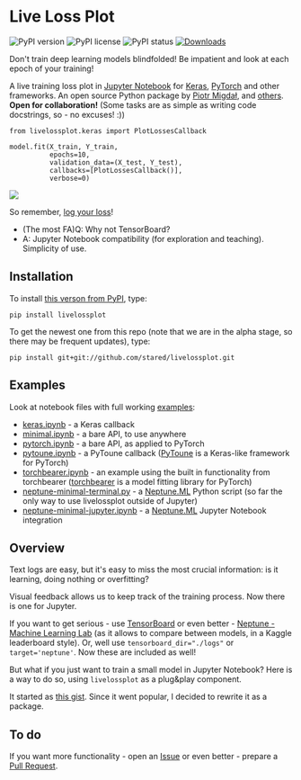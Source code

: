 # Live Loss Plot

![PyPI version](https://img.shields.io/pypi/pyversions/livelossplot.svg)
![PyPI license](https://img.shields.io/pypi/l/livelossplot.svg)
![PyPI status](https://img.shields.io/pypi/status/livelossplot.svg)
[![Downloads](http://pepy.tech/badge/livelossplot)](http://pepy.tech/count/livelossplot)

Don't train deep learning models blindfolded! Be impatient and look at each epoch of your training!

A live training loss plot in [Jupyter Notebook](http://jupyter.org/) for [Keras](https://keras.io/), [PyTorch](http://pytorch.org/) and other frameworks. An open source Python package by [Piotr Migdał](https://p.migdal.pl/), and [others](https://github.com/stared/livelossplot/graphs/contributors). **Open for collaboration!** (Some tasks are as simple as writing code docstrings, so - no excuses! :))

```
from livelossplot.keras import PlotLossesCallback

model.fit(X_train, Y_train,
          epochs=10,
          validation_data=(X_test, Y_test),
          callbacks=[PlotLossesCallback()],
          verbose=0)
```

![](livelossplot.gif)

So remember, [log your loss](https://twitter.com/pmigdal/status/943764924983017473)!

* (The most FA)Q: Why not TensorBoard?
* A: Jupyter Notebook compatibility (for exploration and teaching). Simplicity of use.

## Installation

To install [this verson from PyPI](https://pypi.org/project/livelossplot/), type:

```
pip install livelossplot
```

To get the newest one from this repo (note that we are in the alpha stage, so there may be frequent updates), type:

```
pip install git+git://github.com/stared/livelossplot.git
```

## Examples

Look at notebook files with full working [examples](https://github.com/stared/livelossplot/blob/master/examples/):

* [keras.ipynb](https://github.com/stared/livelossplot/blob/master/examples/keras.ipynb) - a Keras callback
* [minimal.ipynb](https://github.com/stared/livelossplot/blob/master/examples/minimal.ipynb) - a bare API, to use anywhere
* [pytorch.ipynb](https://github.com/stared/livelossplot/blob/master/examples/pytorch.ipynb) - a bare API, as applied to PyTorch
* [pytoune.ipynb](https://github.com/stared/livelossplot/blob/master/examples/pytoune.ipynb) - a PyToune callback ([PyToune](https://pytoune.org/) is a Keras-like framework for PyTorch)
* [torchbearer.ipynb](https://github.com/stared/livelossplot/blob/master/examples/torchbearer.ipynb) - an example using the built in functionality from torchbearer ([torchbearer](https://github.com/ecs-vlc/torchbearer) is a model fitting library for PyTorch)
* [neptune-minimal-terminal.py](https://github.com/stared/livelossplot/blob/master/examples/neptune-minimal-terminal.py) - a [Neptune.ML](https://neptune.ml/) Python script (so far the only way to use livelossplot outside of Jupyter)
* [neptune-minimal-jupyter.ipynb](https://github.com/stared/livelossplot/blob/master/examples/neptune-minimal-jupyter.ipynb) - a [Neptune.ML](https://neptune.ml/) Jupyter Notebook integration

## Overview

Text logs are easy, but it's easy to miss the most crucial information: is it learning, doing nothing or overfitting?

Visual feedback allows us to keep track of the training process. Now there is one for Jupyter.

If you want to get serious - use [TensorBoard](https://www.tensorflow.org/programmers_guide/summaries_and_tensorboard) or even better - [Neptune - Machine Learning Lab](https://neptune.ml/) (as it allows to compare between models, in a Kaggle leaderboard style). Or, well use `tensorboard_dir="./logs"` or `target='neptune'`. Now these are included as well!

But what if you just want to train a small model in Jupyter Notebook? Here is a way to do so, using `livelossplot` as a plug&play component.

It started as [this gist](https://gist.github.com/stared/dfb4dfaf6d9a8501cd1cc8b8cb806d2e). Since it went popular, I decided to rewrite it as a package.

## To do

If you want more functionality - open an [Issue](https://github.com/stared/livelossplot/issues) or even better - prepare a [Pull Request](https://github.com/stared/livelossplot/pulls).
